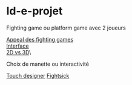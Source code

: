 # Id-e-projet

Fighting game ou platform game avec 2 joueurs


[Appeal des fighting games](https://www.youtube.com/watch?v=UT2pDl-lKX8)\
[Interface](https://www.bing.com/images/search?view=detailV2&ccid=kLHjASd4&id=55214132FDC13C97BC2815A30BAEAC4A0B50DEB7&thid=OIP.kLHjASd4vV1KJv4eHrJHZgHaEK&mediaurl=https%3a%2f%2fmiro.medium.com%2fmax%2f7680%2f1*dxsgVwUfaYHy7lm_Ydu2Zw.jpeg&cdnurl=https%3a%2f%2fth.bing.com%2fth%2fid%2fR.90b1e3012778bd5d4a26fe1e1eb24766%3frik%3dt95QC0qsrgujFQ%26pid%3dImgRaw%26r%3d0&exph=2160&expw=3840&q=fighting+game&simid=608032503303725325&FORM=IRPRST&ck=72A522AD2E8F9184489500B91068A77D&selectedIndex=9&ajaxhist=0&ajaxserp=0)\
[2D vs 3D](https://www.youtube.com/watch?v=F_oVEuU38hM)\



Choix de manette ou interactivité

[ Touch designer](https://youtu.be/NRhDpDxTsLA)
[Fightsick](https://www.bing.com/images/search?view=detailV2&ccid=3YxoCYab&id=1B0CB8ACD7DC332F00A5317C7FA6E7166322062B&thid=OIP.3YxoCYabRtwM_vGXzTknkAHaFG&mediaurl=https%3a%2f%2fgameusagi.com%2fwp-content%2fuploads%2f2016%2f11%2ffightstick-f500.jpg&cdnurl=https%3a%2f%2fth.bing.com%2fth%2fid%2fR.dd8c6809869b46dc0cfef197cd392790%3frik%3dKwYiYxbnpn98MQ%26pid%3dImgRaw%26r%3d0&exph=1027&expw=1492&q=fightstick&simid=608039100371256581&FORM=IRPRST&ck=7E05637DBE16FA7B7C5BCA6FD061B8C7&selectedIndex=1&ajaxhist=0&ajaxserp=0)
 
 
